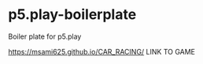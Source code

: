 # p5.play-boilerplate
Boiler plate for p5.play


https://msami625.github.io/CAR_RACING/   LINK TO GAME
